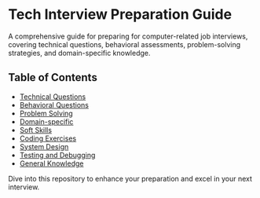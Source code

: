 # Tech Interview Preparation Guide

A comprehensive guide for preparing for computer-related job interviews, covering technical questions, behavioral assessments, problem-solving strategies, and domain-specific knowledge.

## Table of Contents
- [Technical Questions](technical_questions/)
- [Behavioral Questions](behavioral_questions/)
- [Problem Solving](problem_solving/)
- [Domain-specific](domain_specific/)
- [Soft Skills](soft_skills/)
- [Coding Exercises](coding_exercises/)
- [System Design](system_design/)
- [Testing and Debugging](testing_debugging/)
- [General Knowledge](general_knowledge/)

Dive into this repository to enhance your preparation and excel in your next interview.
